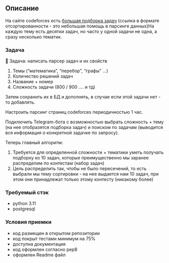 ## Описание

На сайте codeforces есть [большая подборка задач](https://codeforces.com/problemset?order=BY_SOLVED_DESC) (ссылка в формате отсортированности - это небольшая помощь в парсинге данных)На каждую тему есть десятки задач, но часто у одной задачи не одна, а сразу несколько тематик.

### Задача

<aside>
👾 Задача: написать парсер задач и их свойств

1. Темы (”математика”, “перебор”, “графы” …)
2. Количество решений задач
3. Название + номер
4. Сложность задачи (800 / 900 …. и тд)

Затем сохранить их в БД и дополнять, в случае если этой задачи нет - то добавлять. 

Настроить парсинг страниц codeforces периодичностью 1 час.

Подключить Telegram-бота с возможностью выбрать сложность + тему (на нее отобразятся подборка задач) и поиском по задачам (выводится вся информация о конкретной задачке по запросу).

</aside>

Теперь главный алгоритм:

1. Требуется для определенной сложности + тематики уметь получать подборку из 10 задач, которые преимущественно мы заранее распределим по контестам (набор задач)
2. Цель распределить так, чтобы не было пересечений, то есть выбрали мы тему сортировки - на нее выдается нам 10 задач, при этом они принадлежат только этому контесту (никакому более)

### Требуемый стэк

- python 3.11
- postgresql

### Условия приемки

- код размещен в открытом репозитории
- код покрыт тестами минимум на 75%
- доступна документация
- код оформлен согласно pep8
- оформлен Readme файл


